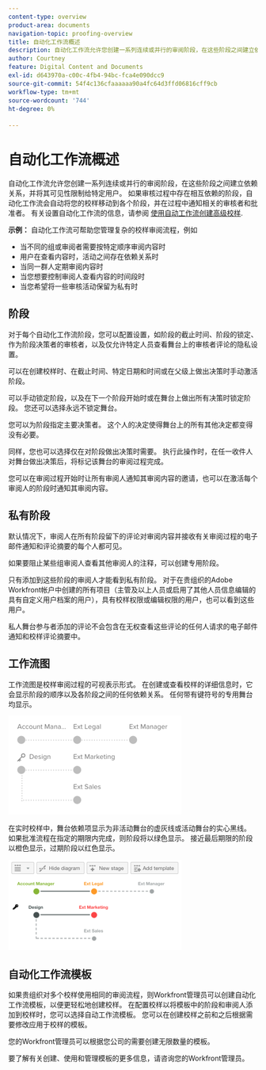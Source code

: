 ```yaml
---
content-type: overview
product-area: documents
navigation-topic: proofing-overview
title: 自动化工作流概述
description: 自动化工作流允许您创建一系列连续或并行的审阅阶段，在这些阶段之间建立依赖关系，并将其可见性限制给特定用户。 如果审核过程中存在相互依赖的阶段，自动化工作流会自动将您的校样移动到各个阶段，并在过程中通知相关的审核者和批准者。 有关设置自动工作流的信息，请参阅使用自动工作流创建高级校样。
author: Courtney
feature: Digital Content and Documents
exl-id: d643970a-c00c-4fb4-94bc-fca4e090dcc9
source-git-commit: 54f4c136cfaaaaaa90a4fc64d3ffd06816cff9cb
workflow-type: tm+mt
source-wordcount: '744'
ht-degree: 0%

---
```


# 自动化工作流概述

自动化工作流允许您创建一系列连续或并行的审阅阶段，在这些阶段之间建立依赖关系，并将其可见性限制给特定用户。 如果审核过程中存在相互依赖的阶段，自动化工作流会自动将您的校样移动到各个阶段，并在过程中通知相关的审核者和批准者。 有关设置自动化工作流的信息，请参阅 [使用自动工作流创建高级校样](../../../review-and-approve-work/proofing/creating-proofs-within-workfront/create-automated-proof-workflow.md).

**示例：**  自动化工作流可帮助您管理复杂的校样审阅流程，例如

* 当不同的组或审阅者需要按特定顺序审阅内容时
* 用户在查看内容时，活动之间存在依赖关系时
* 当同一群人定期审阅内容时
* 当您想要控制审阅人查看内容的时间段时
* 当您希望将一些审核活动保留为私有时

## 阶段

对于每个自动化工作流阶段，您可以配置设置，如阶段的截止时间、阶段的锁定、作为阶段决策者的审核者，以及仅允许特定人员查看舞台上的审核者评论的隐私设置。

可以在创建校样时、在截止时间、特定日期和时间或在父级上做出决策时手动激活阶段。

可以手动锁定阶段，以及在下一个阶段开始时或在舞台上做出所有决策时锁定阶段。 您还可以选择永远不锁定舞台。

您可以为阶段指定主要决策者。 这个人的决定使得舞台上的所有其他决定都变得没有必要。

同样，您也可以选择仅在对阶段做出决策时需要。 执行此操作时，在任一收件人对舞台做出决策后，将标记该舞台的审阅过程完成。

您可以在审阅过程开始时让所有审阅人通知其审阅内容的邀请，也可以在激活每个审阅人的阶段时通知其审阅内容。

## 私有阶段

默认情况下，审阅人在所有阶段留下的评论对审阅内容并接收有关审阅过程的电子邮件通知和评论摘要的每个人都可见。

如果要阻止某些组审阅人查看其他审阅人的注释，可以创建专用阶段。

只有添加到这些阶段的审阅人才能看到私有阶段。 对于在贵组织的Adobe Workfront帐户中创建的所有项目（主管及以上人员或启用了其他人员信息编辑的具有自定义用户档案的用户），具有校样权限或编辑权限的用户，也可以看到这些用户。

私人舞台参与者添加的评论不会包含在无权查看这些评论的任何人请求的电子邮件通知和校样评论摘要中。

## 工作流图

工作流图是校样审阅过程的可视表示形式。 在创建或查看校样的详细信息时，它会显示阶段的顺序以及各阶段之间的任何依赖关系。 任何带有键符号的专用舞台均显示。

![intro-to-aw-example-diagram.png](assets/intro-to-aw-example-diagram-350x199.png)

在实时校样中，舞台依赖项显示为非活动舞台的虚灰线或活动舞台的实心黑线。 如果批准流程在指定的期限内完成，则阶段将以绿色显示。 接近最后期限的阶段以橙色显示，过期阶段以红色显示。

![workflow_2.png](assets/workflow-2-350x183.png)

## 自动化工作流模板

如果贵组织对多个校样使用相同的审阅流程，则Workfront管理员可以创建自动化工作流模板，以便更轻松地创建校样。 在配置校样以将模板中的阶段和审阅人添加到校样时，您可以选择自动工作流模板。 您可以在创建校样之前和之后根据需要修改应用于校样的模板。

您的Workfront管理员可以根据您公司的需要创建无限数量的模板。

要了解有关创建、使用和管理模板的更多信息，请咨询您的Workfront管理员。
